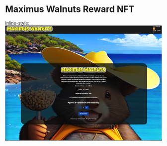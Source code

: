 # Maximus Walnuts Reward NFT

Inline-style:
![alt text](https://raw.githubusercontent.com/ArielRin/Maximus-Walnuts-mint-test-wallect-connect/master/src/twitter.png "NFT Minting")
